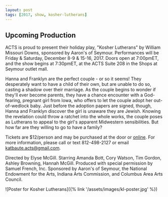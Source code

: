 ```yaml
---
layout: post
tags: [2017, show, kosher-lutherans]
---
```


## Upcoming Production

ACTS is proud to present their holiday play, "Kosher Lutherans" by William Missouri Downs, sponsored by Aaron's of Seymour. Performances will be Friday & Saturday, December 8-9 & 15-16, 2017. Doors open at 7:00pmET, and the show begins at 7:30pmET, at the ACTS Suite 208 in the Shops at Seymour outlet mall.

Hanna and Franklyn are the perfect couple - or so it seems! They desperately want to have a child of their own, but are unable to do so, casting a shadow over their marriage. As the couple begins to wonder if they'll ever become parents, they have a chance encounter with a God-fearing, pregnant girl from Iowa, who offers to let the couple adopt her out-of-wedlock baby. Just before the adoption papers are signed, though, Hanna and Franklyn discover the girl is unaware they are Jewish. Knowing the revelation could throw a ratchet into the whole works, the couple poses as Lutherans to appeal to the girl's apparent Midwestern sensibilities. But how far are they willing to go to have a family?

Tickets are $12/person and may be purchased at the door or [online](https://seymouracts.ticketleap.com/kl/). For more information, please call or text 812-498-2127 or email [katbaute.acts@gmail.com](mailto:katbaute.acts@gmail.com).

Directed by Elyse McGill. Starring Amanda Bott, Cory Watson, Tim Gordon, Ashley Browning, Hannah McGill. Produced with special permission by Samuel French, Inc. Sponsored by Aaron's of Seymour, the National Endowment for the Arts, Indiana Arts Commission, and Columbus Area Arts Council.

![Poster for Kosher Lutherans]({% link '/assets/images/kl-poster.jpg' %})
